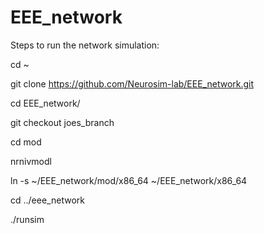 # EEE_network

Steps to run the network simulation:

cd ~

git clone https://github.com/Neurosim-lab/EEE_network.git

cd EEE_network/

git checkout joes_branch

cd mod

nrnivmodl

ln -s ~/EEE_network/mod/x86_64 ~/EEE_network/x86_64

cd ../eee_network

./runsim

